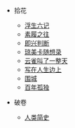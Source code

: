 - 拾花

    - [浮生六记](shihua/fushengliuji.md "浮生六记")
    - [素履之往](shihua/sulvzhiwanag.md "素履之往")
    - [即兴判断](shihua/jixingpanduan.md "即兴判断")
    - [琼美卡随想录](shihua/qiongmeikasuixianglu.md "琼美卡随想录")
    - [云雀叫了一整天](shihua/yunquejiaoleyizhengtian.md "云雀叫了一整天")
    - [写在人生边上](shihua/xiezairenshengbianshang.md "写在人生边上")
    - [围城](shihua/weicheng.md "围城")
    - [百年孤独](shihua/bainiangudu.md "百年孤独")

- 破卷

    - [人类简史](pojuan/renleijianshi.md "人类简史")
